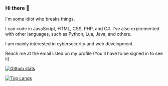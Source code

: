 ### Hi there 👋

I'm some idiot who breaks things.

I can code in JavaScript, HTML, CSS, PHP, and C#. I've also expiremented with other languages, such as Python, Lua, Java, and others.

I am mainly interested in cybersecurity and web development.

Reach me at the email listed on my profile (You'll have to be signed in to see it)

[![Github stats](https://github-readme-stats.vercel.app/api?username=SwxtchCode&count_private=true&show_icons=true&hide=stars)](https://github.com/anuraghazra/github-readme-stats)

[![Top Langs](https://github-readme-stats.vercel.app/api/top-langs/?username=SwxtchCode&layout=compact)](https://github.com/anuraghazra/github-readme-stats)
